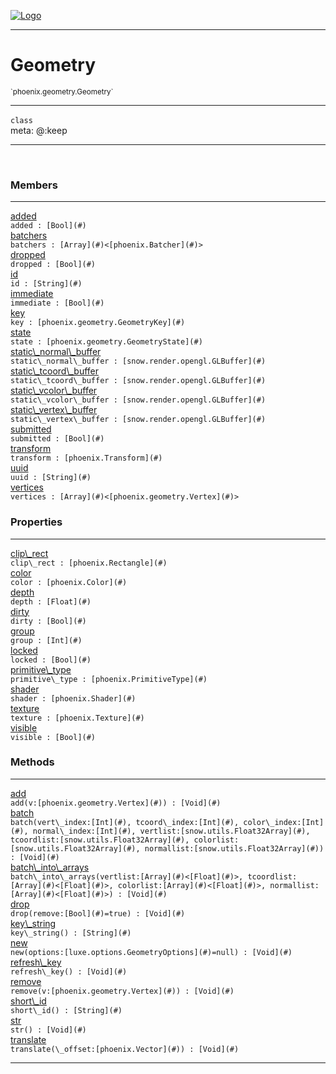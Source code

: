 
[![Logo](../../../images/logo.png)](../../../api/index.html)

---



<h1>Geometry</h1>
<small>`phoenix.geometry.Geometry`</small>



---

`class`
<span class="meta">
<br/>meta: @:keep
</span>


---


&nbsp;
&nbsp;






<h3>Members</h3> <hr/><span class="member apipage">
                <a name="added"><a class="lift" href="#added">added</a></a><div class="clear"></div>
                <code class="signature apipage">added : [Bool](#)</code><br/></span>
            <span class="small_desc_flat"></span><span class="member apipage">
                <a name="batchers"><a class="lift" href="#batchers">batchers</a></a><div class="clear"></div>
                <code class="signature apipage">batchers : [Array](#)&lt;[phoenix.Batcher](#)&gt;</code><br/></span>
            <span class="small_desc_flat"></span><span class="member apipage">
                <a name="dropped"><a class="lift" href="#dropped">dropped</a></a><div class="clear"></div>
                <code class="signature apipage">dropped : [Bool](#)</code><br/></span>
            <span class="small_desc_flat"></span><span class="member apipage">
                <a name="id"><a class="lift" href="#id">id</a></a><div class="clear"></div>
                <code class="signature apipage">id : [String](#)</code><br/></span>
            <span class="small_desc_flat"></span><span class="member apipage">
                <a name="immediate"><a class="lift" href="#immediate">immediate</a></a><div class="clear"></div>
                <code class="signature apipage">immediate : [Bool](#)</code><br/></span>
            <span class="small_desc_flat"></span><span class="member apipage">
                <a name="key"><a class="lift" href="#key">key</a></a><div class="clear"></div>
                <code class="signature apipage">key : [phoenix.geometry.GeometryKey](#)</code><br/></span>
            <span class="small_desc_flat"></span><span class="member apipage">
                <a name="state"><a class="lift" href="#state">state</a></a><div class="clear"></div>
                <code class="signature apipage">state : [phoenix.geometry.GeometryState](#)</code><br/></span>
            <span class="small_desc_flat"></span><span class="member apipage">
                <a name="static_normal_buffer"><a class="lift" href="#static_normal_buffer">static\_normal\_buffer</a></a><div class="clear"></div>
                <code class="signature apipage">static\_normal\_buffer : [snow.render.opengl.GLBuffer](#)</code><br/></span>
            <span class="small_desc_flat"></span><span class="member apipage">
                <a name="static_tcoord_buffer"><a class="lift" href="#static_tcoord_buffer">static\_tcoord\_buffer</a></a><div class="clear"></div>
                <code class="signature apipage">static\_tcoord\_buffer : [snow.render.opengl.GLBuffer](#)</code><br/></span>
            <span class="small_desc_flat"></span><span class="member apipage">
                <a name="static_vcolor_buffer"><a class="lift" href="#static_vcolor_buffer">static\_vcolor\_buffer</a></a><div class="clear"></div>
                <code class="signature apipage">static\_vcolor\_buffer : [snow.render.opengl.GLBuffer](#)</code><br/></span>
            <span class="small_desc_flat"></span><span class="member apipage">
                <a name="static_vertex_buffer"><a class="lift" href="#static_vertex_buffer">static\_vertex\_buffer</a></a><div class="clear"></div>
                <code class="signature apipage">static\_vertex\_buffer : [snow.render.opengl.GLBuffer](#)</code><br/></span>
            <span class="small_desc_flat"></span><span class="member apipage">
                <a name="submitted"><a class="lift" href="#submitted">submitted</a></a><div class="clear"></div>
                <code class="signature apipage">submitted : [Bool](#)</code><br/></span>
            <span class="small_desc_flat"></span><span class="member apipage">
                <a name="transform"><a class="lift" href="#transform">transform</a></a><div class="clear"></div>
                <code class="signature apipage">transform : [phoenix.Transform](#)</code><br/></span>
            <span class="small_desc_flat"></span><span class="member apipage">
                <a name="uuid"><a class="lift" href="#uuid">uuid</a></a><div class="clear"></div>
                <code class="signature apipage">uuid : [String](#)</code><br/></span>
            <span class="small_desc_flat"></span><span class="member apipage">
                <a name="vertices"><a class="lift" href="#vertices">vertices</a></a><div class="clear"></div>
                <code class="signature apipage">vertices : [Array](#)&lt;[phoenix.geometry.Vertex](#)&gt;</code><br/></span>
            <span class="small_desc_flat"></span>



<h3>Properties</h3> <hr/><span class="member apipage">
                <a name="clip_rect"><a class="lift" href="#clip_rect">clip\_rect</a></a><div class="clear"></div>
                <code class="signature apipage">clip\_rect : [phoenix.Rectangle](#)</code><br/></span>
            <span class="small_desc_flat"></span><span class="member apipage">
                <a name="color"><a class="lift" href="#color">color</a></a><div class="clear"></div>
                <code class="signature apipage">color : [phoenix.Color](#)</code><br/></span>
            <span class="small_desc_flat"></span><span class="member apipage">
                <a name="depth"><a class="lift" href="#depth">depth</a></a><div class="clear"></div>
                <code class="signature apipage">depth : [Float](#)</code><br/></span>
            <span class="small_desc_flat"></span><span class="member apipage">
                <a name="dirty"><a class="lift" href="#dirty">dirty</a></a><div class="clear"></div>
                <code class="signature apipage">dirty : [Bool](#)</code><br/></span>
            <span class="small_desc_flat"></span><span class="member apipage">
                <a name="group"><a class="lift" href="#group">group</a></a><div class="clear"></div>
                <code class="signature apipage">group : [Int](#)</code><br/></span>
            <span class="small_desc_flat"></span><span class="member apipage">
                <a name="locked"><a class="lift" href="#locked">locked</a></a><div class="clear"></div>
                <code class="signature apipage">locked : [Bool](#)</code><br/></span>
            <span class="small_desc_flat"></span><span class="member apipage">
                <a name="primitive_type"><a class="lift" href="#primitive_type">primitive\_type</a></a><div class="clear"></div>
                <code class="signature apipage">primitive\_type : [phoenix.PrimitiveType](#)</code><br/></span>
            <span class="small_desc_flat"></span><span class="member apipage">
                <a name="shader"><a class="lift" href="#shader">shader</a></a><div class="clear"></div>
                <code class="signature apipage">shader : [phoenix.Shader](#)</code><br/></span>
            <span class="small_desc_flat"></span><span class="member apipage">
                <a name="texture"><a class="lift" href="#texture">texture</a></a><div class="clear"></div>
                <code class="signature apipage">texture : [phoenix.Texture](#)</code><br/></span>
            <span class="small_desc_flat"></span><span class="member apipage">
                <a name="visible"><a class="lift" href="#visible">visible</a></a><div class="clear"></div>
                <code class="signature apipage">visible : [Bool](#)</code><br/></span>
            <span class="small_desc_flat"></span>



<h3>Methods</h3> <hr/><span class="method apipage">
            <a name="add"><a class="lift" href="#add">add</a></a><div class="clear"></div>
            <code class="signature apipage">add(v:[phoenix.geometry.Vertex](#)<span></span>) : [Void](#)</code><br/><span class="small_desc_flat"></span>
        </span>
    <span class="method apipage">
            <a name="batch"><a class="lift" href="#batch">batch</a></a><div class="clear"></div>
            <code class="signature apipage">batch(vert\_index:[Int](#)<span></span>, tcoord\_index:[Int](#)<span></span>, color\_index:[Int](#)<span></span>, normal\_index:[Int](#)<span></span>, vertlist:[snow.utils.Float32Array](#)<span></span>, tcoordlist:[snow.utils.Float32Array](#)<span></span>, colorlist:[snow.utils.Float32Array](#)<span></span>, normallist:[snow.utils.Float32Array](#)<span></span>) : [Void](#)</code><br/><span class="small_desc_flat"></span>
        </span>
    <span class="method apipage">
            <a name="batch_into_arrays"><a class="lift" href="#batch_into_arrays">batch\_into\_arrays</a></a><div class="clear"></div>
            <code class="signature apipage">batch\_into\_arrays(vertlist:[Array](#)&lt;[Float](#)&gt;<span></span>, tcoordlist:[Array](#)&lt;[Float](#)&gt;<span></span>, colorlist:[Array](#)&lt;[Float](#)&gt;<span></span>, normallist:[Array](#)&lt;[Float](#)&gt;<span></span>) : [Void](#)</code><br/><span class="small_desc_flat"></span>
        </span>
    <span class="method apipage">
            <a name="drop"><a class="lift" href="#drop">drop</a></a><div class="clear"></div>
            <code class="signature apipage">drop(remove:[Bool](#)<span>=true</span>) : [Void](#)</code><br/><span class="small_desc_flat"></span>
        </span>
    <span class="method apipage">
            <a name="key_string"><a class="lift" href="#key_string">key\_string</a></a><div class="clear"></div>
            <code class="signature apipage">key\_string() : [String](#)</code><br/><span class="small_desc_flat"></span>
        </span>
    <span class="method apipage">
            <a name="new"><a class="lift" href="#new">new</a></a><div class="clear"></div>
            <code class="signature apipage">new(options:[luxe.options.GeometryOptions](#)<span>=null</span>) : [Void](#)</code><br/><span class="small_desc_flat"></span>
        </span>
    <span class="method apipage">
            <a name="refresh_key"><a class="lift" href="#refresh_key">refresh\_key</a></a><div class="clear"></div>
            <code class="signature apipage">refresh\_key() : [Void](#)</code><br/><span class="small_desc_flat"></span>
        </span>
    <span class="method apipage">
            <a name="remove"><a class="lift" href="#remove">remove</a></a><div class="clear"></div>
            <code class="signature apipage">remove(v:[phoenix.geometry.Vertex](#)<span></span>) : [Void](#)</code><br/><span class="small_desc_flat"></span>
        </span>
    <span class="method apipage">
            <a name="short_id"><a class="lift" href="#short_id">short\_id</a></a><div class="clear"></div>
            <code class="signature apipage">short\_id() : [String](#)</code><br/><span class="small_desc_flat"></span>
        </span>
    <span class="method apipage">
            <a name="str"><a class="lift" href="#str">str</a></a><div class="clear"></div>
            <code class="signature apipage">str() : [Void](#)</code><br/><span class="small_desc_flat"></span>
        </span>
    <span class="method apipage">
            <a name="translate"><a class="lift" href="#translate">translate</a></a><div class="clear"></div>
            <code class="signature apipage">translate(\_offset:[phoenix.Vector](#)<span></span>) : [Void](#)</code><br/><span class="small_desc_flat"></span>
        </span>
    






---

&nbsp;
&nbsp;
&nbsp;
&nbsp;